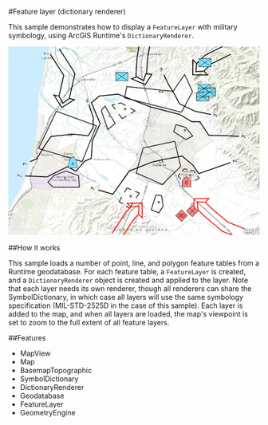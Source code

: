 #Feature layer (dictionary renderer)

This sample demonstrates how to display a `FeatureLayer` with military symbology, using ArcGIS Runtime's `DictionaryRenderer`.

![](screenshot.png)

##How it works

This sample loads a number of point, line, and polygon feature tables from a Runtime geodatabase. For each feature table, a `FeatureLayer` is created, and a `DictionaryRenderer` object is created and applied to the layer. Note that each layer needs its own renderer, though all renderers can share the SymbolDictionary, in which case all layers will use the same symbology specification (MIL-STD-2525D in the case of this sample). Each layer is added to the map, and when all layers are loaded, the map's viewpoint is set to zoom to the full extent of all feature layers.

##Features
- MapView
- Map
- BasemapTopographic
- SymbolDictionary
- DictionaryRenderer
- Geodatabase
- FeatureLayer
- GeometryEngine
